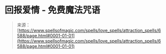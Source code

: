 <!--yml

分类: 未分类

date: 2024-06-12 18:41:17

-->

# 回报爱情 - 免费魔法咒语

> 来源：[https://www.spellsofmagic.com/spells/love_spells/attraction_spells/6588/page.html#0001-01-01](https://www.spellsofmagic.com/spells/love_spells/attraction_spells/6588/page.html#0001-01-01)
